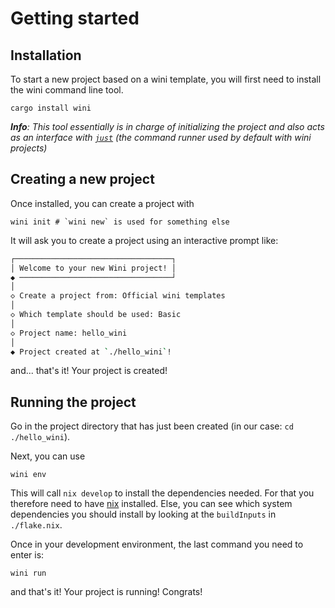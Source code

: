 # Getting started

## Installation

To start a new project based on a wini template, you will first need to install the wini command line tool.

```
cargo install wini
```

_**Info**: This tool essentially is in charge of initializing the project and also acts as an interface with [`just`](https://github.com/casey/just) (the command runner used by default with wini projects)_

## Creating a new project

Once installed, you can create a project with

```
wini init # `wini new` is used for something else
```

It will ask you to create a project using an interactive prompt like:

```sh
┌───────────────────────────────────┐
│ Welcome to your new Wini project! │
◆ ──────────────────────────────────┘
│
◇ Create a project from: Official wini templates
│
◇ Which template should be used: Basic
│
◇ Project name: hello_wini
│
◆ Project created at `./hello_wini`!
```
and... that's it! Your project is created!

## Running the project

Go in the project directory that has just been created (in our case: `cd ./hello_wini`).

Next, you can use
```
wini env
```
This will call `nix develop` to install the dependencies needed. For that you therefore need to have [nix](https://nixos.org/learn/) installed. Else, you can see which system dependencies you should install by looking at the `buildInputs` in `./flake.nix`.

Once in your development environment, the last command you need to enter is:
```
wini run
```

and that's it! Your project is running! Congrats!
